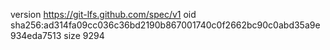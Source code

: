version https://git-lfs.github.com/spec/v1
oid sha256:ad314fa09cc036c36bd2190b867001740c0f2662bc90c0abd35a9e934eda7513
size 9294
